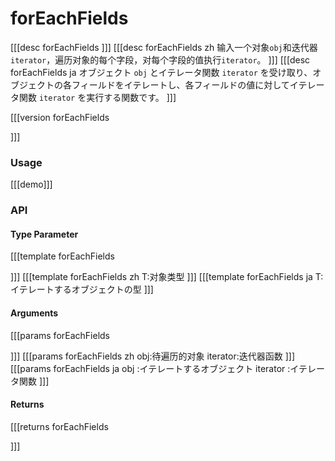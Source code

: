 # forEachFields
[[[desc forEachFields
]]]
[[[desc forEachFields zh
输入一个对象`obj`和迭代器`iterator`，遍历对象的每个字段，对每个字段的值执行`iterator`。
]]]
[[[desc forEachFields ja
オブジェクト `obj` とイテレータ関数 `iterator` を受け取り、オブジェクトの各フィールドをイテレートし、各フィールドの値に対してイテレータ関数 `iterator` を実行する関数です。
]]]

[[[version forEachFields
  
]]]
### Usage

[[[demo]]]


### API

#### Type Parameter
[[[template forEachFields

]]]
[[[template forEachFields zh
T:对象类型
]]]
[[[template forEachFields ja
T:イテレートするオブジェクトの型
]]]
#### Arguments
[[[params forEachFields

]]]
[[[params forEachFields zh
obj:待遍历的对象
iterator:迭代器函数
]]]
[[[params forEachFields ja
obj :イテレートするオブジェクト
iterator :イテレータ関数
]]]
#### Returns
[[[returns forEachFields

]]]